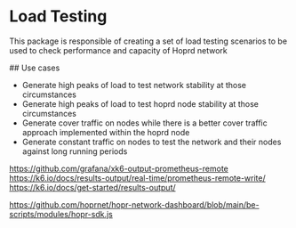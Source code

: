 # Load Testing

This package is responsible of creating a set of load testing scenarios to be used to check performance and capacity of Hoprd network

## Use cases

- Generate high peaks of load to test network stability at those circumstances
- Generate high peaks of load to test hoprd node stability at those circumstances
- Generate cover traffic on nodes while there is a better cover traffic approach implemented within the hoprd node
- Generate constant traffic on nodes to test the network and their nodes against long running periods





https://github.com/grafana/xk6-output-prometheus-remote
https://k6.io/docs/results-output/real-time/prometheus-remote-write/
https://k6.io/docs/get-started/results-output/

https://github.com/hoprnet/hopr-network-dashboard/blob/main/be-scripts/modules/hopr-sdk.js